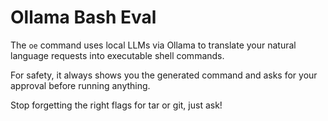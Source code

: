 # Ollama Bash Eval

The `oe` command uses local LLMs via Ollama to translate your natural language requests into executable shell commands. 

For safety, it always shows you the generated command and asks for your approval before running anything. 

Stop forgetting the right flags for tar or git, just ask!

